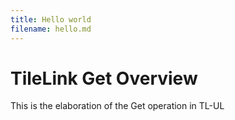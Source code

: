 ```yaml
---
title: Hello world
filename: hello.md
--- 
```


# TileLink Get Overview
This is the elaboration of the Get operation in TL-UL
